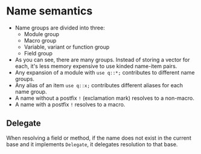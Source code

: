 # Name semantics

- Name groups are divided into three:
  - Module group
  - Macro group
  - Variable, variant or function group
  - Field group
- As you can see, there are many groups. Instead of storing a vector for each, it's less memory expensive to use kinded name-item pairs.
- Any expansion of a module with `use q::*;` contributes to different name groups.
- Any alias of an item `use q::x;` contributes different aliases for each name group.
- A name without a postfix `!` (exclamation mark) resolves to a non-macro.
- A name with a postfix `!` resolves to a macro.

## Delegate

When resolving a field or method, if the name does not exist in the current base and it implements `Delegate`, it delegates resolution to that base.